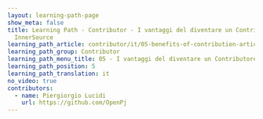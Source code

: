```yaml
---
layout: learning-path-page
show_meta: false
title: Learning Path - Contributor - I vantaggi del diventare un Contributore
  InnerSource
learning_path_article: contributor/it/05-benefits-of-contribution-article-it.asciidoc
learning_path_group: Contributor
learning_path_menu_title: 05 - I vantaggi del diventare un Contributore InnerSource
learning_path_position: 5
learning_path_translation: it
no_video: true
contributors:
  - name: Piergiorgio Lucidi
    url: https://github.com/OpenPj
---
```

<!--- This file autogenerated from https://github.com/InnerSourceCommons/InnerSourceLearningPath/blob/master/scripts/generate_learning_path_markdown.js -->